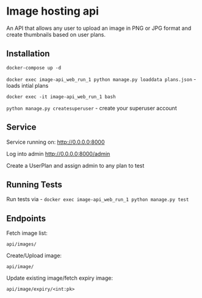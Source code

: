 # Image hosting api
An API that allows any user to upload an image in PNG or JPG format and create thumbnails based on user plans.

## Installation

`docker-compose up -d`

`docker exec image-api_web_run_1 python manage.py loaddata plans.json` - loads intial plans

`docker exec -it image-api_web_run_1 bash`

`python manage.py createsuperuser` - create your superuser account

## Service
Service running on: http://0.0.0.0:8000

Log into admin http://0.0.0.0:8000/admin

Create a UserPlan and assign admin to any plan to test

## Running Tests
Run tests via - `docker exec image-api_web_run_1 python manage.py test`

## Endpoints
Fetch image list:

`api/images/` 

Create/Upload image:

`api/image/`

Update existing image/fetch expiry image:

`api/image/expiry/<int:pk>`

